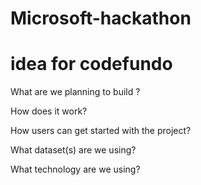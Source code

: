 # Microsoft-hackathon
# idea for codefundo

What are we planning to build ?


How does it work?


How users can get started with the project?

What dataset(s) are we using?


What technology are we using?
